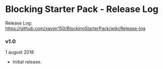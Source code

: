 # Blocking Starter Pack - Release Log
Release Log: https://github.com/xavier150/BlockingStarterPack/wiki/Release-log

###  v1.0
1 august 2018
- Initial release.
